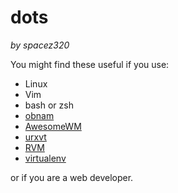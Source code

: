 dots
====

*by spacez320*

You might find these useful if you use:

* Linux
* Vim
* bash or zsh
* [obnam](http://liw.fi/obnam/)
* [AwesomeWM](http://awesome.naquadah.org)
* [urxvt](https://en.wikipedia.org/wiki/Rxvt-unicode)
* [RVM](http://rvm.io)
* [virtualenv](https://pypi.python.org/pypi/virtualenv)

or if you are a web developer.
